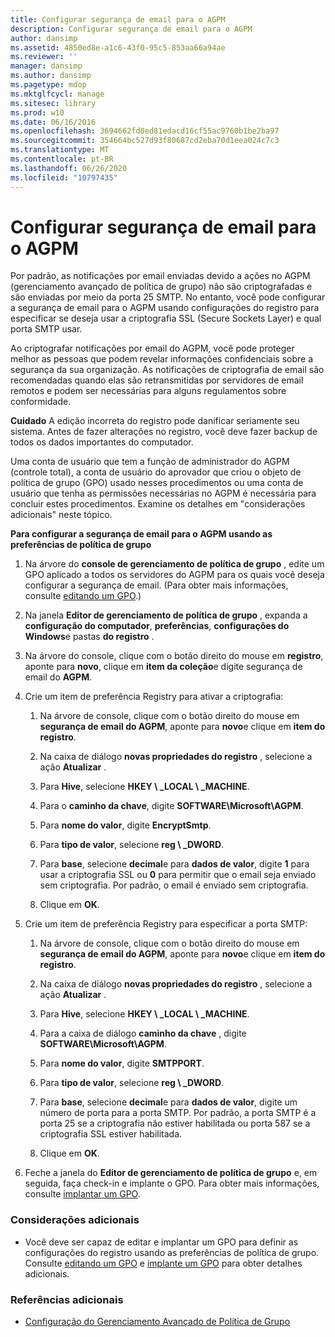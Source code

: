 ```yaml
---
title: Configurar segurança de email para o AGPM
description: Configurar segurança de email para o AGPM
author: dansimp
ms.assetid: 4850ed8e-a1c6-43f0-95c5-853aa66a94ae
ms.reviewer: ''
manager: dansimp
ms.author: dansimp
ms.pagetype: mdop
ms.mktglfcycl: manage
ms.sitesec: library
ms.prod: w10
ms.date: 06/16/2016
ms.openlocfilehash: 3694662fd0ed81edacd16cf55ac9760b1be2ba97
ms.sourcegitcommit: 354664bc527d93f80687cd2eba70d1eea024c7c3
ms.translationtype: MT
ms.contentlocale: pt-BR
ms.lasthandoff: 06/26/2020
ms.locfileid: "10797435"
---
```

# Configurar segurança de email para o AGPM


Por padrão, as notificações por email enviadas devido a ações no AGPM (gerenciamento avançado de política de grupo) não são criptografadas e são enviadas por meio da porta 25 SMTP. No entanto, você pode configurar a segurança de email para o AGPM usando configurações do registro para especificar se deseja usar a criptografia SSL (Secure Sockets Layer) e qual porta SMTP usar.

Ao criptografar notificações por email do AGPM, você pode proteger melhor as pessoas que podem revelar informações confidenciais sobre a segurança da sua organização. As notificações de criptografia de email são recomendadas quando elas são retransmitidas por servidores de email remotos e podem ser necessárias para alguns regulamentos sobre conformidade.

**Cuidado**  A edição incorreta do registro pode danificar seriamente seu sistema. Antes de fazer alterações no registro, você deve fazer backup de todos os dados importantes do computador.

 

Uma conta de usuário que tem a função de administrador do AGPM (controle total), a conta de usuário do aprovador que criou o objeto de política de grupo (GPO) usado nesses procedimentos ou uma conta de usuário que tenha as permissões necessárias no AGPM é necessária para concluir estes procedimentos. Examine os detalhes em "considerações adicionais" neste tópico.

**Para configurar a segurança de email para o AGPM usando as preferências de política de grupo**

1.  Na árvore do **console de gerenciamento de política de grupo** , edite um GPO aplicado a todos os servidores do AGPM para os quais você deseja configurar a segurança de email. (Para obter mais informações, consulte [editando um GPO](editing-a-gpo-agpm30ops.md).)

2.  Na janela **Editor de gerenciamento de política de grupo** , expanda a **configuração do computador**, **preferências**, **configurações do Windows**e pastas **do registro** .

3.  Na árvore do console, clique com o botão direito do mouse em **registro**, aponte para **novo**, clique em **item da coleção**e digite segurança de email do **AGPM**.

4.  Crie um item de preferência Registry para ativar a criptografia:

    1.  Na árvore de console, clique com o botão direito do mouse em **segurança de email do AGPM**, aponte para **novo**e clique em **item do registro**.

    2.  Na caixa de diálogo **novas propriedades do registro** , selecione a ação **Atualizar** .

    3.  Para **Hive**, selecione **HKEY \ _LOCAL \ _MACHINE**.

    4.  Para o **caminho da chave**, digite **SOFTWARE\\Microsoft\\AGPM**.

    5.  Para **nome do valor**, digite **EncryptSmtp**.

    6.  Para **tipo de valor**, selecione **reg \ _DWORD**.

    7.  Para **base**, selecione **decimal**e para **dados de valor**, digite **1** para usar a criptografia SSL ou **0** para permitir que o email seja enviado sem criptografia. Por padrão, o email é enviado sem criptografia.

    8.  Clique em **OK**.

5.  Crie um item de preferência Registry para especificar a porta SMTP:

    1.  Na árvore de console, clique com o botão direito do mouse em **segurança de email do AGPM**, aponte para **novo**e clique em **item do registro**.

    2.  Na caixa de diálogo **novas propriedades do registro** , selecione a ação **Atualizar** .

    3.  Para **Hive**, selecione **HKEY \ _LOCAL \ _MACHINE**.

    4.  Para a caixa de diálogo **caminho da chave** , digite **SOFTWARE\\Microsoft\\AGPM**.

    5.  Para **nome do valor**, digite **SMTPPORT**.

    6.  Para **tipo de valor**, selecione **reg \ _DWORD**.

    7.  Para **base**, selecione **decimal**e para **dados de valor**, digite um número de porta para a porta SMTP. Por padrão, a porta SMTP é a porta 25 se a criptografia não estiver habilitada ou porta 587 se a criptografia SSL estiver habilitada.

    8.  Clique em **OK**.

6.  Feche a janela do **Editor de gerenciamento de política de grupo** e, em seguida, faça check-in e implante o GPO. Para obter mais informações, consulte [implantar um GPO](deploy-a-gpo-agpm30ops.md).

### Considerações adicionais

-   Você deve ser capaz de editar e implantar um GPO para definir as configurações do registro usando as preferências de política de grupo. Consulte [editando um GPO](editing-a-gpo-agpm30ops.md) e [implante um GPO](deploy-a-gpo-agpm30ops.md) para obter detalhes adicionais.

### Referências adicionais

-   [Configuração do Gerenciamento Avançado de Política de Grupo](configuring-advanced-group-policy-management.md)

 

 





